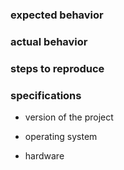 ### expected behavior

### actual behavior

### steps to reproduce

### specifications 

 - version of the project
 
 - operating system
 
 - hardware



